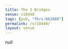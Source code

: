 ```yaml
---
title: The 3 Bridges
venue: v18440
tags: [pub, "fhrs:662880"]
permalink: /v/18440/
layout: venue
---
```

null